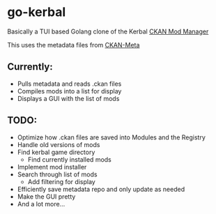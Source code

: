 # go-kerbal
 
Basically a TUI based Golang clone of the Kerbal [CKAN Mod Manager](https://github.com/KSP-CKAN/CKAN)

This uses the metadata files from [CKAN-Meta](https://github.com/KSP-CKAN/CKAN-meta)

## Currently:
 * Pulls metadata and reads .ckan files
 * Compiles mods into a list for display
 * Displays a GUI with the list of mods


## TODO:
 * Optimize how .ckan files are saved into Modules and the Registry
 * Handle old versions of mods
 * Find kerbal game directory
   * Find currently installed mods
 * Implement mod installer
 * Search through list of mods
   * Add filtering for display
 * Efficiently save metadata repo and only update as needed
 * Make the GUI pretty
 * And a lot more...
